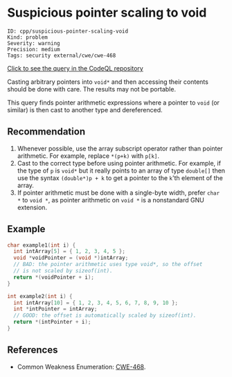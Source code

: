 # Suspicious pointer scaling to void

```
ID: cpp/suspicious-pointer-scaling-void
Kind: problem
Severity: warning
Precision: medium
Tags: security external/cwe/cwe-468

```
[Click to see the query in the CodeQL repository](https://github.com/github/codeql/tree/main/cpp/ql/src/Security/CWE/CWE-468/IncorrectPointerScalingVoid.ql)

Casting arbitrary pointers into `void*` and then accessing their contents should be done with care. The results may not be portable.

This query finds pointer arithmetic expressions where a pointer to `void` (or similar) is then cast to another type and dereferenced.


## Recommendation
1. Whenever possible, use the array subscript operator rather than pointer arithmetic. For example, replace `*(p+k)` with `p[k]`.
1. Cast to the correct type before using pointer arithmetic. For example, if the type of `p` is `void*` but it really points to an array of type `double[]` then use the syntax `(double*)p + k` to get a pointer to the `k`'th element of the array.
1. If pointer arithmetic must be done with a single-byte width, prefer `char *` to `void *`, as pointer arithmetic on `void *` is a nonstandard GNU extension.

## Example

```cpp
char example1(int i) {
  int intArray[5] = { 1, 2, 3, 4, 5 };
  void *voidPointer = (void *)intArray;
  // BAD: the pointer arithmetic uses type void*, so the offset
  // is not scaled by sizeof(int).
  return *(voidPointer + i);
}

int example2(int i) {
  int intArray[10] = { 1, 2, 3, 4, 5, 6, 7, 8, 9, 10 };
  int *intPointer = intArray;
  // GOOD: the offset is automatically scaled by sizeof(int).
  return *(intPointer + i);
}

```

## References
* Common Weakness Enumeration: [CWE-468](https://cwe.mitre.org/data/definitions/468.html).